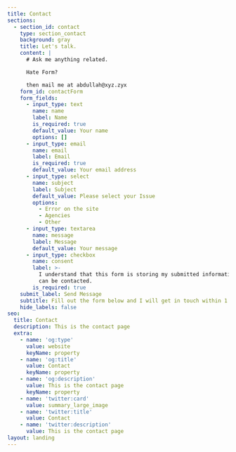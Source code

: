 ```yaml
---
title: Contact
sections:
  - section_id: contact
    type: section_contact
    background: gray
    title: Let's talk.
    content: |
      # Ask me anything related.

      Hate Form?

      then mail me at abdullah@xyz.zyx
    form_id: contactForm
    form_fields:
      - input_type: text
        name: name
        label: Name
        is_required: true
        default_value: Your name
        options: []
      - input_type: email
        name: email
        label: Email
        is_required: true
        default_value: Your email address
      - input_type: select
        name: subject
        label: Subject
        default_value: Please select your Issue
        options:
          - Error on the site
          - Agencies
          - Other
      - input_type: textarea
        name: message
        label: Message
        default_value: Your message
      - input_type: checkbox
        name: consent
        label: >-
          I understand that this form is storing my submitted information so I
          can be contacted.
        is_required: true
    submit_label: Send Message
    subtitle: Fill out the form below and I will get in touch within 1 business day.
    hide_labels: false
seo:
  title: Contact
  description: This is the contact page
  extra:
    - name: 'og:type'
      value: website
      keyName: property
    - name: 'og:title'
      value: Contact
      keyName: property
    - name: 'og:description'
      value: This is the contact page
      keyName: property
    - name: 'twitter:card'
      value: summary_large_image
    - name: 'twitter:title'
      value: Contact
    - name: 'twitter:description'
      value: This is the contact page
layout: landing
---
```

